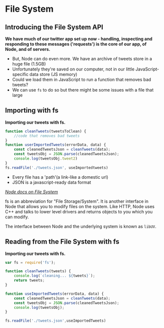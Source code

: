 # File System

## Introducing the File System API

**We have much of our twitter app set up now - handling, inspecting and responding to these messages ('requests') is the core of our app, of Node, and of servers.**

* But, Node can do even more. We have an archive of tweets store in a huge file (1.5GB)
* Unfortunately they're saved on our computer, not in our little JavaScript-specific data store (JS memory)
* Could we load them in JavaScript to run a function that removes bad tweets?
* We can use `fs` to do so but there might be some issues with a file that large

## Importing with fs

**Importing our tweets with fs.**

```js
function cleanTweets(tweetsToClean) {
    //code that removes bad tweets
}
function userImportedTweets(errorData, data) {
    const cleanedTweetsJson = cleanTweets(data);
    const tweetsObj = JSON.parse(cleanedTweetsJson);
    console.log(tweetsObj.tweet2)
}
fs.readFile('./tweets.json', useImportedtweets)
```

* Every file has a 'path'(a link-like a domestic url)
* JSON is a javascript-ready data format

_[Node docs on File System](https://nodejs.org/api/fs.html#fs_file_system)_

fs is an abbreviation for "File Storage/System". It is another interface in Node that allows you to modify files on the system. Like HTTP, Node uses C++ and talks to lower level drivers and returns objects to you which you can modify.

The interface between Node and the underlying system is known as `libUV`.

## Reading from the File System with fs

**Importing our tweets with fs.**

```js
var fs = require('fs');

function cleanTweets(tweets) {
    console.log(`cleaning... ${tweets}`);
    return tweets;
}

function useImportedTweets(errorData, data) {
    const cleanedTweetsJson = cleanTweets(data);
    const tweetsObj = JSON.parse(cleanedTweetsJson);
    console.log(tweetsObj);
}

fs.readFile('./tweets.json',useImportedTweets)
```
